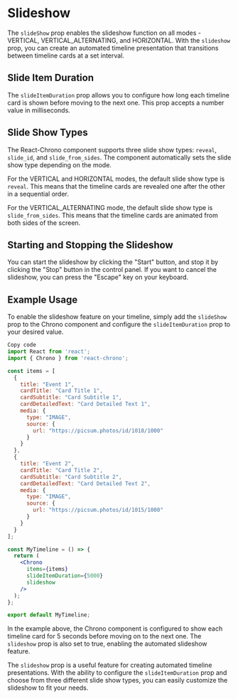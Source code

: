 # Slideshow

The `slideShow` prop enables the slideshow function on all modes - VERTICAL, VERTICAL_ALTERNATING, and HORIZONTAL. With the `slideshow` prop, you can create an automated timeline presentation that transitions between timeline cards at a set interval.

## Slide Item Duration

The `slideItemDuration` prop allows you to configure how long each timeline card is shown before moving to the next one. This prop accepts a number value in milliseconds.

## Slide Show Types

The React-Chrono component supports three slide show types: `reveal`, `slide_id`, and `slide_from_sides`. The component automatically sets the slide show type depending on the mode.

For the VERTICAL and HORIZONTAL modes, the default slide show type is `reveal`. This means that the timeline cards are revealed one after the other in a sequential order.

For the VERTICAL_ALTERNATING mode, the default slide show type is `slide_from_sides`. This means that the timeline cards are animated from both sides of the screen.

## Starting and Stopping the Slideshow

You can start the slideshow by clicking the "Start" button, and stop it by clicking the "Stop" button in the control panel. If you want to cancel the slideshow, you can press the "Escape" key on your keyboard.

## Example Usage

To enable the slideshow feature on your timeline, simply add the `slideShow` prop to the Chrono component and configure the `slideItemDuration` prop to your desired value.

```jsx
Copy code
import React from 'react';
import { Chrono } from 'react-chrono';

const items = [
  {
    title: "Event 1",
    cardTitle: "Card Title 1",
    cardSubtitle: "Card Subtitle 1",
    cardDetailedText: "Card Detailed Text 1",
    media: {
      type: "IMAGE",
      source: {
        url: "https://picsum.photos/id/1018/1000"
      }
    }
  },
  {
    title: "Event 2",
    cardTitle: "Card Title 2",
    cardSubtitle: "Card Subtitle 2",
    cardDetailedText: "Card Detailed Text 2",
    media: {
      type: "IMAGE",
      source: {
        url: "https://picsum.photos/id/1015/1000"
      }
    }
  }
];

const MyTimeline = () => {
  return (
    <Chrono
      items={items}
      slideItemDuration={5000}
      slideshow
    />
  );
};

export default MyTimeline;
```

In the example above, the Chrono component is configured to show each timeline card for 5 seconds before moving on to the next one. The `slideshow` prop is also set to true, enabling the automated slideshow feature.

The `slideshow` prop is a useful feature for creating automated timeline presentations. With the ability to configure the `slideItemDuration` prop and choose from three different slide show types, you can easily customize the slideshow to fit your needs.
